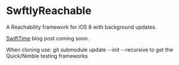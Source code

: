 # SwftlyReachable

A Reachability framework for iOS 8 with background updates.

[SwiftTime](http://swiftti.me) blog post coming soon.

When cloning use: git submodule update --init --recursive to get the Quick/Nimble testing frameworks
